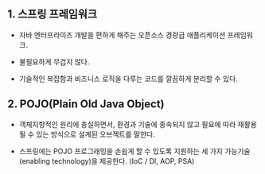 ## 1. 스프링 프레임워크

- 자바 엔터프라이즈 개발을 편하게 해주는 오픈소스 경량급 애플리케이션 프레임워크.

- 불필요하게 무겁지 않다.

- 기술적인 복잡함과 비즈니스 로직을 다루는 코드를 깔끔하게 분리할 수 있다.



## 2. POJO(Plain Old Java Object)

- 객체지향적인 원리에 충실하면서, 환경과 기술에 종속되지 않고 필요에 따라 재활용될 수 있는 방식으로 설계된 오브젝트를 말한다.

- 스프링에는 POJO 프로그래밍을 손쉽게 할 수 있도록 지원하는 세 가지 가능기술(enabling technology)을 제공한다. (IoC / DI, AOP, PSA)



